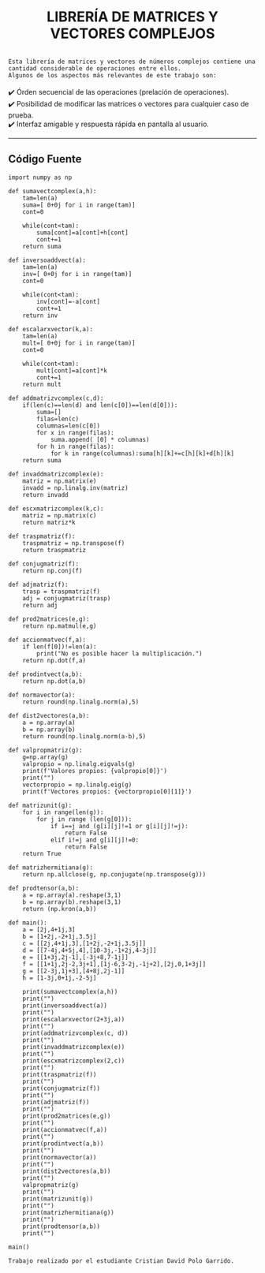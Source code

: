 <h1 align="center">LIBRERÍA DE MATRICES Y VECTORES COMPLEJOS</h1>
<img src="https://blogger.googleusercontent.com/img/b/R29vZ2xl/AVvXsEhra9fSfv5wMAxy4hyGbJXLrjLgnuPH2Y3kPRgSrP-4pymm5t5kJPuMKBKGUrxdhzkZXA9SCjag53faV7a_KkxM6gtaLJSlelo4so7d4zJtJg4BAcqzR9isV9MhT0dbJdMlWhplGO_S0RB8T97v-feUAEErvUVtJIorVlX0xUN3_pXINDH49aETig/s16000/a.png" alt="" class="Complex">

`Esta librería de matrices y vectores de números complejos contiene una cantidad considerable de operaciones entre ellos.` <br>
`Algunos de los aspectos más relevantes de este trabajo son:` <br><br>
✔️ Órden secuencial de las operaciones (prelación de operaciones). <br>
✔️ Posibilidad de modificar las matrices o vectores para cualquier caso de prueba. <br>
✔️ Interfaz amigable y respuesta rápida en pantalla al usuario.
<hr>

<h2 align="left">Código Fuente</h2>

    import numpy as np

    def sumavectcomplex(a,h):
        tam=len(a)
        suma=[ 0+0j for i in range(tam)]
        cont=0

        while(cont<tam):
            suma[cont]=a[cont]+h[cont]
            cont+=1
        return suma

    def inversoaddvect(a):
        tam=len(a)
        inv=[ 0+0j for i in range(tam)]
        cont=0

        while(cont<tam):
            inv[cont]=-a[cont]
            cont+=1
        return inv

    def escalarxvector(k,a):
        tam=len(a)
        mult=[ 0+0j for i in range(tam)]
        cont=0

        while(cont<tam):
            mult[cont]=a[cont]*k
            cont+=1
        return mult

    def addmatrizvcomplex(c,d):
        if(len(c)==len(d) and len(c[0])==len(d[0])):
            suma=[]
            filas=len(c)
            columnas=len(c[0])
            for x in range(filas):
                suma.append( [0] * columnas)
            for h in range(filas):
                for k in range(columnas):suma[h][k]+=c[h][k]+d[h][k]
        return suma

    def invaddmatrizcomplex(e):
        matriz = np.matrix(e)
        invadd = np.linalg.inv(matriz)
        return invadd

    def escxmatrizcomplex(k,c):
        matriz = np.matrix(c)
        return matriz*k

    def traspmatriz(f):
        traspmatriz = np.transpose(f)
        return traspmatriz

    def conjugmatriz(f):
        return np.conj(f)

    def adjmatriz(f):
        trasp = traspmatriz(f)
        adj = conjugmatriz(trasp)
        return adj

    def prod2matrices(e,g):
        return np.matmul(e,g)

    def accionmatvec(f,a):
        if len(f[0])!=len(a):
            print("No es posible hacer la multiplicación.")
        return np.dot(f,a)

    def prodintvect(a,b):
        return np.dot(a,b)

    def normavector(a):
        return round(np.linalg.norm(a),5)

    def dist2vectores(a,b):
        a = np.array(a)
        b = np.array(b)
        return round(np.linalg.norm(a-b),5)

    def valpropmatriz(g):
        g=np.array(g)
        valpropio = np.linalg.eigvals(g)
        print(f'Valores propios: {valpropio[0]}')
        print("")
        vectorpropio = np.linalg.eig(g)
        print(f'Vectores propios: {vectorpropio[0][1]}')

    def matrizunit(g):
        for i in range(len(g)):
            for j in range (len(g[0])):
                if i==j and (g[i][j]!=1 or g[i][j]!=j):
                    return False
                elif i!=j and g[i][j]!=0:
                    return False
        return True

    def matrizhermitiana(g):
        return np.allclose(g, np.conjugate(np.transpose(g)))

    def prodtensor(a,b):
        a = np.array(a).reshape(3,1)
        b = np.array(b).reshape(3,1)
        return (np.kron(a,b))

    def main():
        a = [2j,4+1j,3]
        b = [1+2j,-2+1j,3.5j]
        c = [[2j,4+1j,3],[1+2j,-2+1j,3.5j]]
        d = [[7-4j,4+5j,4],[10-3j,-1+2j,4-3j]]
        e = [[1+3j,2j-1],[-3j+8,7-1j]]
        f = [[1+1j,2j-2,3j+1],[1j-6,3-2j,-1j+2],[2j,0,1+3j]]
        g = [[2-3j,1j+3],[4+8j,2j-1]]
        h = [1-3j,0+1j,-2-5j]

        print(sumavectcomplex(a,h))
        print("")
        print(inversoaddvect(a))
        print("")
        print(escalarxvector(2+3j,a))
        print("")
        print(addmatrizvcomplex(c, d))
        print("")
        print(invaddmatrizcomplex(e))
        print("")
        print(escxmatrizcomplex(2,c))
        print("")
        print(traspmatriz(f))
        print("")
        print(conjugmatriz(f))
        print("")
        print(adjmatriz(f))
        print("")
        print(prod2matrices(e,g))
        print("")
        print(accionmatvec(f,a))
        print("")
        print(prodintvect(a,b))
        print("")
        print(normavector(a))
        print("")
        print(dist2vectores(a,b))
        print("")
        valpropmatriz(g)
        print("")
        print(matrizunit(g))
        print("")
        print(matrizhermitiana(g))
        print("")
        print(prodtensor(a,b))
        print("")

    main()
    
`Trabajo realizado por el estudiante Cristian David Polo Garrido.`
